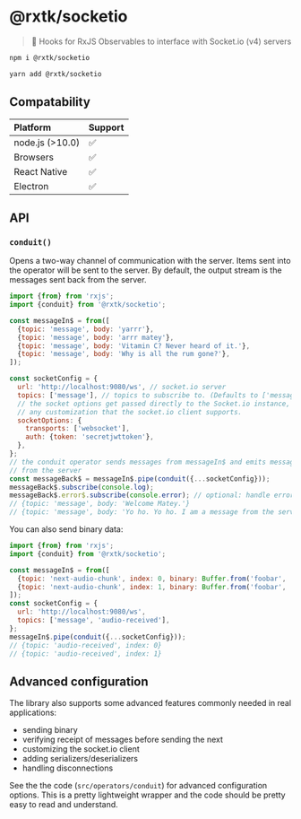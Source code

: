 # @rxtk/socketio
> 🚰 Hooks for RxJS Observables to interface with Socket.io (v4) servers

```bash
npm i @rxtk/socketio
```

```bash
yarn add @rxtk/socketio
```

## Compatability

| Platform | Support |
| :--- | :--- |
| node.js \(&gt;10.0\) | ✅ |
| Browsers | ✅ |
| React Native | ✅ |
| Electron | ✅ |

## API

### `conduit()`
Opens a two-way channel of communication with the server.  Items sent into
the operator will be sent to the server.  By default, the output stream is the messages
sent back from the server.
```js
import {from} from 'rxjs';
import {conduit} from '@rxtk/socketio';

const messageIn$ = from([
  {topic: 'message', body: 'yarrr'},
  {topic: 'message', body: 'arrr matey'},
  {topic: 'message', body: 'Vitamin C? Never heard of it.'},
  {topic: 'message', body: 'Why is all the rum gone?'},
]);

const socketConfig = {
  url: 'http://localhost:9080/ws', // socket.io server
  topics: ['message'], // topics to subscribe to. (Defaults to ['message']).
  // the socket options get passed directly to the Socket.io instance, allowing
  // any customization that the socket.io client supports.
  socketOptions: {
    transports: ['websocket'],
    auth: {token: 'secretjwttoken'},
  },
}; 
// the conduit operator sends messages from messageIn$ and emits messages 
// from the server
const messageBack$ = messageIn$.pipe(conduit({...socketConfig}));
messageBack$.subscribe(console.log);
messageBack$.error$.subscribe(console.error); // optional: handle errors
// {topic: 'message', body: 'Welcome Matey.'}
// {topic: 'message', body: 'Yo ho. Yo ho. I am a message from the server.'}
```

You can also send binary data:
```js
import {from} from 'rxjs';
import {conduit} from '@rxtk/socketio';

const messageIn$ = from([
  {topic: 'next-audio-chunk', index: 0, binary: Buffer.from('foobar', 'base64')},
  {topic: 'next-audio-chunk', index: 1, binary: Buffer.from('foobar', 'base64')},
]);
const socketConfig = {
  url: 'http://localhost:9080/ws',
  topics: ['message', 'audio-received'],
};
messageIn$.pipe(conduit({...socketConfig}));
// {topic: 'audio-received', index: 0}
// {topic: 'audio-received', index: 1}
```

## Advanced configuration
The library also supports some advanced features commonly needed in real applications:
- sending binary
- verifying receipt of messages before sending the next
- customizing the socket.io client
- adding serializers/deserializers
- handling disconnections

See the the code (`src/operators/conduit`) for advanced configuration options.  This is a pretty lightweight wrapper and the code should be pretty easy to read and understand.

